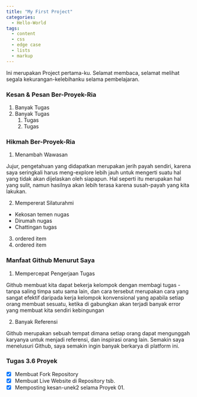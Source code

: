 ```yaml
---
title: "My First Project"
categories:
  - Hello-World
tags:
  - content
  - css
  - edge case
  - lists
  - markup
---
```


Ini merupakan Project pertama-ku. Selamat membaca, selamat melihat segala kekurangan-kelebihanku selama pembelajaran.

### Kesan & Pesan Ber-Proyek-Ria

1. Banyak Tugas
2. Banyak Tugas
     1. Tugas
     2. Tugas

### Hikmah Ber-Proyek-Ria

1. Menambah Wawasan

Jujur, pengetahuan yang didapatkan merupakan jerih payah sendiri, karena saya seringkali harus meng-explore lebih jauh untuk mengerti suatu hal yang tidak akan dijelaskan oleh siapapun. Hal seperti itu merupakan hal yang sulit, namun hasilnya akan lebih terasa karena susah-payah yang kita lakukan.

2. Mempererat Silaturahmi
  * Kekosan temen nugas
  * Dirumah nugas
  * Chattingan tugas

3. ordered item
4. ordered item

### Manfaat Github Menurut Saya

1. Mempercepat Pengerjaan Tugas

Github membuat kita dapat bekerja kelompok dengan membagi tugas - tanpa saling timpa satu sama lain, dan cara tersebut merupakan cara yang sangat efektif daripada kerja kelompok konvensional yang apabila setiap orang membuat sesuatu, ketika di gabungkan akan terjadi banyak error yang membuat kita sendiri kebingungan

2. Banyak Referensi

Github merupakan sebuah tempat dimana setiap orang dapat mengunggah karyanya untuk menjadi referensi, dan inspirasi orang lain. Semakin saya menelusuri Github, saya semakin ingin banyak berkarya di platform ini.

### Tugas 3.6 Proyek

- [x] Membuat Fork Repository
- [x] Membuat Live Website di Repository tsb.
- [x] Memposting kesan-unek2 selama Proyek 01.